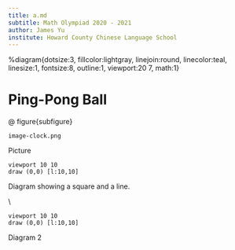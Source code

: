 ```yaml
---
title: a.md
subtitle: Math Olympiad 2020 - 2021
author: James Yu
institute: Howard County Chinese Language School
---
```

%diagram{dotsize:3, fillcolor:lightgray, linejoin:round, linecolor:teal, linesize:1, fontsize:8, outline:1, viewport:20 7, math:1}


# Ping-Pong Ball

@ figure{subfigure}

  ```img{width:2cm}
  image-clock.png
  ```
  Picture

  ```diagram{width:2cm}
  viewport 10 10
  draw (0,0) [l:10,10]
  ```
  Diagram showing a square and a line.
  
  \\

  ```diagram{width:2cm}
  viewport 10 10
  draw (0,0) [l:10,10]
  ```
  Diagram 2
  
